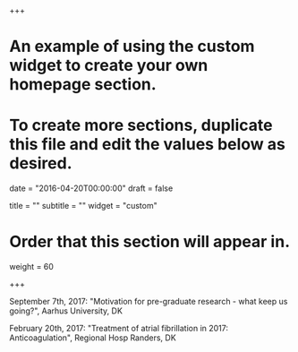 +++
# An example of using the custom widget to create your own homepage section.
# To create more sections, duplicate this file and edit the values below as desired.

date = "2016-04-20T00:00:00"
draft = false

title = ""
subtitle = ""
widget = "custom"

# Order that this section will appear in.
weight = 60

+++

September 7th, 2017: "Motivation for pre-graduate research - what keep us going?", Aarhus University, DK

February 20th, 2017: "Treatment of atrial fibrillation in 2017: Anticoagulation", Regional Hosp Randers, DK